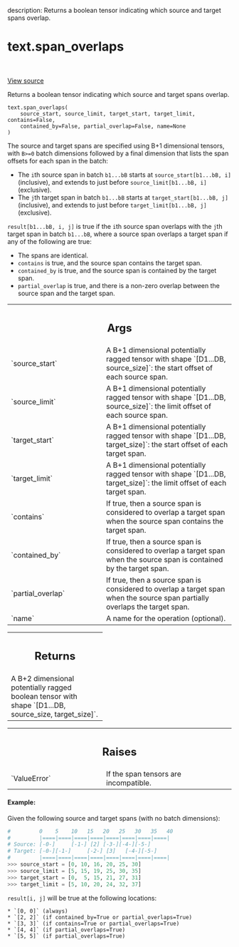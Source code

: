 description: Returns a boolean tensor indicating which source and target spans
overlap.

<div itemscope itemtype="http://developers.google.com/ReferenceObject">
<meta itemprop="name" content="text.span_overlaps" />
<meta itemprop="path" content="Stable" />
</div>

# text.span_overlaps

<!-- Insert buttons and diff -->

<table class="tfo-notebook-buttons tfo-api nocontent" align="left">

</table>

<a target="_blank" href="https://github.com/tensorflow/text/tree/master/tensorflow_text/python/ops/pointer_ops.py">View
source</a>

Returns a boolean tensor indicating which source and target spans overlap.

<pre class="devsite-click-to-copy prettyprint lang-py tfo-signature-link">
<code>text.span_overlaps(
    source_start, source_limit, target_start, target_limit, contains=False,
    contained_by=False, partial_overlap=False, name=None
)
</code></pre>

<!-- Placeholder for "Used in" -->

The source and target spans are specified using B+1 dimensional tensors,
with `B>=0` batch dimensions followed by a final dimension that lists the
span offsets for each span in the batch:

* The `i`th source span in batch `b1...bB` starts at
  `source_start[b1...bB, i]` (inclusive), and extends to just before
  `source_limit[b1...bB, i]` (exclusive).
* The `j`th target span in batch `b1...bB` starts at
  `target_start[b1...bB, j]` (inclusive), and extends to just before
  `target_limit[b1...bB, j]` (exclusive).

`result[b1...bB, i, j]` is true if the `i`th source span overlaps with the
`j`th target span in batch `b1...bB`, where a source span overlaps a target
span if any of the following are true:

  * The spans are identical.
  * `contains` is true, and the source span contains the target span.
  * `contained_by` is true, and the source span is contained by the target
    span.
  * `partial_overlap` is true, and there is a non-zero overlap between the
    source span and the target span.

<!-- Tabular view -->
 <table class="responsive fixed orange">
<colgroup><col width="214px"><col></colgroup>
<tr><th colspan="2"><h2 class="add-link">Args</h2></th></tr>

<tr>
<td>
`source_start`
</td>
<td>
A B+1 dimensional potentially ragged tensor with shape
`[D1...DB, source_size]`: the start offset of each source span.
</td>
</tr><tr>
<td>
`source_limit`
</td>
<td>
A B+1 dimensional potentially ragged tensor with shape
`[D1...DB, source_size]`: the limit offset of each source span.
</td>
</tr><tr>
<td>
`target_start`
</td>
<td>
A B+1 dimensional potentially ragged tensor with shape
`[D1...DB, target_size]`: the start offset of each target span.
</td>
</tr><tr>
<td>
`target_limit`
</td>
<td>
A B+1 dimensional potentially ragged tensor with shape
`[D1...DB, target_size]`: the limit offset of each target span.
</td>
</tr><tr>
<td>
`contains`
</td>
<td>
If true, then a source span is considered to overlap a target span
when the source span contains the target span.
</td>
</tr><tr>
<td>
`contained_by`
</td>
<td>
If true, then a source span is considered to overlap a target
span when the source span is contained by the target span.
</td>
</tr><tr>
<td>
`partial_overlap`
</td>
<td>
If true, then a source span is considered to overlap a
target span when the source span partially overlaps the target span.
</td>
</tr><tr>
<td>
`name`
</td>
<td>
A name for the operation (optional).
</td>
</tr>
</table>

<!-- Tabular view -->
 <table class="responsive fixed orange">
<colgroup><col width="214px"><col></colgroup>
<tr><th colspan="2"><h2 class="add-link">Returns</h2></th></tr>
<tr class="alt">
<td colspan="2">
A B+2 dimensional potentially ragged boolean tensor with shape
`[D1...DB, source_size, target_size]`.
</td>
</tr>

</table>

<!-- Tabular view -->
 <table class="responsive fixed orange">
<colgroup><col width="214px"><col></colgroup>
<tr><th colspan="2"><h2 class="add-link">Raises</h2></th></tr>

<tr>
<td>
`ValueError`
</td>
<td>
If the span tensors are incompatible.
</td>
</tr>
</table>

#### Example:
  Given the following source and target spans (with no batch dimensions):

  ```python
  #         0    5    10   15   20   25   30   35   40
  #         |====|====|====|====|====|====|====|====|
  # Source: [-0-]     [-1-] [2] [-3-][-4-][-5-]
  # Target: [-0-][-1-]     [-2-] [3]   [-4-][-5-]
  #         |====|====|====|====|====|====|====|====|
  >>> source_start = [0, 10, 16, 20, 25, 30]
  >>> source_limit = [5, 15, 19, 25, 30, 35]
  >>> target_start = [0,  5, 15, 21, 27, 31]
  >>> target_limit = [5, 10, 20, 24, 32, 37]
  ```

  `result[i, j]` will be true at the following locations:

    * `[0, 0]` (always)
    * `[2, 2]` (if contained_by=True or partial_overlaps=True)
    * `[3, 3]` (if contains=True or partial_overlaps=True)
    * `[4, 4]` (if partial_overlaps=True)
    * `[5, 5]` (if partial_overlaps=True)